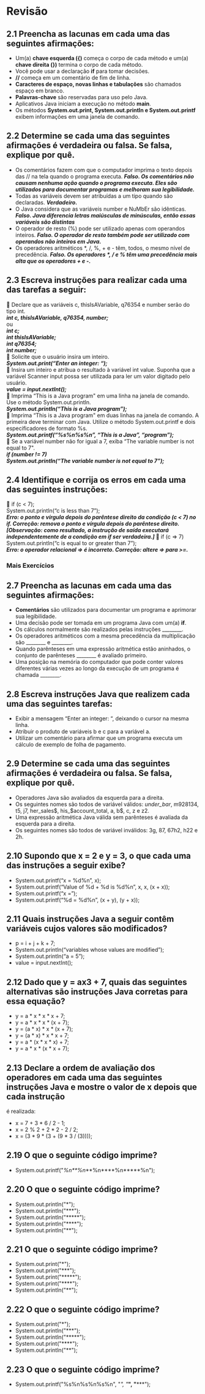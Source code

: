 # Revisão
## 2.1 Preencha as lacunas em cada uma das seguintes afirmações:
- Um(a) <b>chave esquerda ({)</b> começa o corpo de cada método e um(a) <b>chave direita (})</b> termina o corpo de cada método.
- Você pode usar a declaração <b>if</b> para tomar decisões.
-  <b>//</b> começa em um comentário de fim de linha.
- <b>Caracteres de espaço, novas linhas e tabulações</b> são chamados espaço em branco.
- <b>Palavras-chave</b> são reservadas para uso pelo Java.
- Aplicativos Java iniciam a execução no método <b>main</b>.
- Os métodos <b>System.out.print, System.out.println e System.out.printf</b> exibem informações em uma janela de comando.
## 2.2 Determine se cada uma das seguintes afirmações é verdadeira ou falsa. Se falsa, explique por quê.
- Os comentários fazem com que o computador imprima o texto depois das // na tela quando o programa executa.
  <b><i> Falso. Os comentários não causam nenhuma ação quando o programa executa. Eles são utilizados para documentar programas e melhoram sua legibilidade. </i></b>
- Todas as variáveis devem ser atribuídas a um tipo quando são declaradas. <b><i>Verdadeiro.</i></b>
- O Java considera que as variáveis number e NuMbEr são idênticas. <b><i> Falso. Java diferencia letras maiúsculas de minúsculas, então essas variáveis são distintas </i></b>
- O operador de resto (%) pode ser utilizado apenas com operandos inteiros. <b><i>Falso. O operador de resto também pode ser utilizado com operandos não inteiros em Java.</i></b>
- Os operadores aritméticos *, /, %, + e - têm, todos, o mesmo nível de precedência. <b><i>Falso. Os operadores *, / e % têm uma precedência mais alta que os operadores + e -.</b></i>
## 2.3 Escreva instruções para realizar cada uma das tarefas a seguir:
:hammer: Declare que as variáveis c, thisIsAVariable, q76354 e number serão do tipo int.
<br>
 <b><i>int c, thisIsAVariable, q76354, number;</b></i>
 <br>
 ou
<br>
 <b><i>int c;</b></i>
 <br>
 <b><i>int thisIsAVariable;</b></i>
  <br>
<b><i>int q76354;</b></i>
 <br>
<b><i>int number;</b></i>
<br>
 :hammer: Solicite que o usuário insira um inteiro.
  <br>
 <b><i> System.out.print(“Enter an integer: “);</b></i>
  <br>
:hammer: Insira um inteiro e atribua o resultado à variável int value. Suponha que a variável Scanner input possa ser utilizada para ler um valor digitado pelo usuário.
  <br>
<b><i>value = input.nextInt();</b></i>
<br>
:hammer: Imprima “This is a Java program" em uma linha na janela de comando. Use o método System.out.println.
<br>
<b><i>System.out.println(“This is a Java program”);</b></i>
<br>
:hammer: Imprima “This is a Java program" em duas linhas na janela de comando. A primeira deve terminar com Java. Utilize o método System.out.printf e dois especificadores de formato %s.
<br>
<b><i>System.out.printf(“%s%n%s%n”, “This is a Java”, “program”);</b></i>
<br>
:hammer: Se a variável number não for igual a 7, exiba “The variable number is not equal to 7".
<br>
<b><i>if (number != 7)</b></i>
<br>
<b><i>System.out.println(“The variable number is not equal to 7”);</b></i>
## 2.4 Identifique e corrija os erros em cada uma das seguintes instruções:
:hammer: if (c < 7);
<br>
System.out.println(“c is less than 7”);
<br>
<b><i>Erro: o ponto e vírgula depois do parêntese direito da condição (c < 7) no if.
Correção: remova o ponto e vírgula depois do parêntese direito. [Observação: como resultado, a instrução de saída executará independentemente
de a condição em if ser verdadeira.] </b></i>
:hammer: if (c => 7)
<br>
System.out.println(“c is equal to or greater than 7”);
<br>
<b><i>Erro: o operador relacional => é incorreto. Correção: altere => para >=.</b></i>
### Mais Exercícios
## 2.7 Preencha as lacunas em cada uma das seguintes afirmações:
- <b>Comentários</b> são utilizados para documentar um programa e aprimorar sua legibilidade.
- Uma decisão pode ser tomada em um programa Java com um(a) <b>if</b>.
- Os cálculos normalmente são realizados pelas instruções ________.
- Os operadores aritméticos com a mesma precedência da multiplicação são ________ e ________.
- Quando parênteses em uma expressão aritmética estão aninhados, o conjunto de parênteses ________ é avaliado primeiro.
- Uma posição na memória do computador que pode conter valores diferentes várias vezes ao longo da execução de um programa é chamada ________.
## 2.8 Escreva instruções Java que realizem cada uma das seguintes tarefas:
- Exibir a mensagem “Enter an integer: “, deixando o cursor na mesma linha.
- Atribuir o produto de variáveis b e c para a variável a.
- Utilizar um comentário para afirmar que um programa executa um cálculo de exemplo de folha de pagamento.
## 2.9 Determine se cada uma das seguintes afirmações é verdadeira ou falsa. Se falsa, explique por quê.
- Operadores Java são avaliados da esquerda para a direita.
- Os seguintes nomes são todos de variável válidos: _under_bar_, m928134, t5, j7, her_sales$, his_$account_total, a, b$, c, z e z2.
- Uma expressão aritmética Java válida sem parênteses é avaliada da esquerda para a direita.
- Os seguintes nomes são todos de variável inválidos: 3g, 87, 67h2, h22 e 2h.
## 2.10 Supondo que x = 2 e y = 3, o que cada uma das instruções a seguir exibe?
- System.out.printf(“x = %d%n”, x);
- System.out.printf(“Value of %d + %d is %d%n”, x, x, (x + x));
- System.out.printf(“x =”);
- System.out.printf(“%d = %d%n”, (x + y), (y + x));
## 2.11 Quais instruções Java a seguir contêm variáveis cujos valores são modificados?
- p = i + j + k + 7;
- System.out.println(“variables whose values are modified”);
- System.out.println(“a = 5”);
- value = input.nextInt();
## 2.12 Dado que y = ax3 + 7, quais das seguintes alternativas são instruções Java corretas para essa equação?
- y = a * x * x * x + 7;
- y = a * x * x * (x + 7);
- y = (a * x) * x * (x + 7);
- y = (a * x) * x * x + 7;
- y = a * (x * x * x) + 7;
- y = a * x * (x * x + 7);
## 2.13 Declare a ordem de avaliação dos operadores em cada uma das seguintes instruções Java e mostre o valor de x depois que cada instrução
é realizada:
- x = 7 + 3 * 6 / 2 - 1;
- x = 2 % 2 + 2 * 2 - 2 / 2;
- x = (3 * 9 * (3 + (9 * 3 / (3))));
## 2.19 O que o seguinte código imprime?
- System.out.printf("*%n**%n***%n****%n*****%n");
## 2.20 O que o seguinte código imprime?
- System.out.println("*");
- System.out.println("***");
- System.out.println("*****");
- System.out.println("****");
- System.out.println("**");
## 2.21 O que o seguinte código imprime?
- System.out.print("*");
- System.out.print("***");
- System.out.print("*****");
- System.out.print("****");
- System.out.println("**");
## 2.22 O que o seguinte código imprime?
- System.out.print("*");
- System.out.println("***");
- System.out.println("*****");
- System.out.print("****");
- System.out.println("**");
## 2.23 O que o seguinte código imprime?
- System.out.printf("%s%n%s%n%s%n", "*", "***", "*****");
